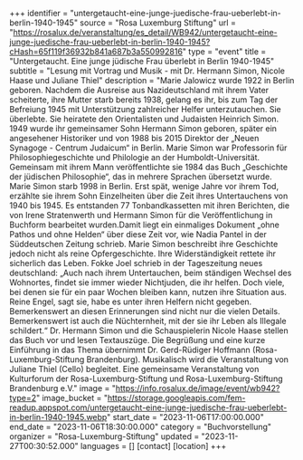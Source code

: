 +++
identifier = "untergetaucht-eine-junge-juedische-frau-ueberlebt-in-berlin-1940-1945"
source = "Rosa Luxemburg Stiftung"
url = "https://rosalux.de/veranstaltung/es_detail/WB942/untergetaucht-eine-junge-juedische-frau-ueberlebt-in-berlin-1940-1945?cHash=65f119f36932b841a687b3a550992816"
type = "event"
title = "Untergetaucht. Eine junge jüdische Frau überlebt in Berlin 1940-1945"
subtitle = "Lesung mit Vortrag und Musik - mit Dr. Hermann Simon, Nicole Haase und Juliane Thiel"
description = "Marie Jalowicz wurde 1922 in Berlin geboren. Nachdem die Ausreise aus Nazideutschland mit ihrem Vater scheiterte, ihre Mutter starb bereits 1938, gelang es ihr, bis zum Tag der Befreiung 1945 mit Unterstützung zahlreicher Helfer unterzutauchen. Sie überlebte.
Sie heiratete den Orientalisten und Judaisten Heinrich Simon. 1949 wurde ihr gemeinsamer Sohn Hermann Simon geboren, später ein angesehener Historiker und von 1988 bis 2015 Direktor der „Neuen Synagoge - Centrum Judaicum“ in Berlin.
Marie Simon war Professorin für Philosophiegeschichte und Philologie an der Humboldt-Universität. Gemeinsam mit ihrem Mann veröffentlichte sie 1984 das Buch „Geschichte der jüdischen Philosophie“, das in mehrere Sprachen übersetzt wurde. Marie Simon starb 1998 in Berlin.
Erst spät, wenige Jahre vor ihrem Tod, erzählte sie ihrem Sohn Einzelheiten über die Zeit ihres Untertauchens von 1940 bis 1945. Es entstanden 77 Tonbandkassetten mit ihren Berichten, die von Irene Stratenwerth und Hermann Simon für die Veröffentlichung in Buchform bearbeitet wurden.Damit liegt ein einmaliges Dokument „ohne Pathos und ohne Helden“ über diese Zeit vor, wie Nadia Pantel in der Süddeutschen Zeitung schrieb. Marie Simon beschreibt ihre Geschichte jedoch nicht als reine Opfergeschichte. Ihre Widerständigkeit rettete ihr sicherlich das Leben. Fokke Joel schrieb in der Tageszeitung neues deutschland: „Auch nach ihrem Untertauchen, beim ständigen Wechsel des Wohnortes, findet sie immer wieder Nichtjuden, die ihr helfen. Doch viele, bei denen sie für ein paar Wochen bleiben kann, nutzen ihre Situation aus. Reine Engel, sagt sie, habe es unter ihren Helfern nicht gegeben. Bemerkenswert an diesen Erinnerungen sind nicht nur die vielen Details. Bemerkenswert ist auch die Nüchternheit, mit der sie ihr Leben als Illegale schildert.“
Dr. Hermann Simon und die Schauspielerin Nicole Haase stellen das Buch vor und lesen Textauszüge. Die Begrüßung und eine kurze Einführung in das Thema übernimmt Dr. Gerd-Rüdiger Hoffmann (Rosa-Luxemburg-Stiftung Brandenburg). Musikalisch wird die Veranstaltung von Juliane Thiel (Cello) begleitet. 
Eine gemeinsame Veranstaltung von Kulturforum der Rosa-Luxemburg-Stiftung und Rosa-Luxemburg-Stiftung Brandenburg e.V."
image = "https://info.rosalux.de/image/event/wb942?type=2"
image_bucket = "https://storage.googleapis.com/fem-readup.appspot.com/untergetaucht-eine-junge-juedische-frau-ueberlebt-in-berlin-1940-1945.webp"
start_date = "2023-11-06T17:00:00.000"
end_date = "2023-11-06T18:30:00.000"
category = "Buchvorstellung"
organizer = "Rosa-Luxemburg-Stiftung"
updated = "2023-11-27T00:30:52.000"
languages = []
[contact]
[location]
+++